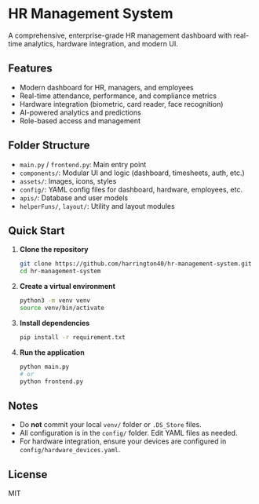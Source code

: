 # HR Management System

A comprehensive, enterprise-grade HR management dashboard with real-time analytics, hardware integration, and modern UI.

## Features
- Modern dashboard for HR, managers, and employees
- Real-time attendance, performance, and compliance metrics
- Hardware integration (biometric, card reader, face recognition)
- AI-powered analytics and predictions
- Role-based access and management

## Folder Structure
- `main.py` / `frontend.py`: Main entry point
- `components/`: Modular UI and logic (dashboard, timesheets, auth, etc.)
- `assets/`: Images, icons, styles
- `config/`: YAML config files for dashboard, hardware, employees, etc.
- `apis/`: Database and user models
- `helperFuns/`, `layout/`: Utility and layout modules

## Quick Start
1. **Clone the repository**
   ```bash
   git clone https://github.com/harrington40/hr-management-system.git
   cd hr-management-system
   ```
2. **Create a virtual environment**
   ```bash
   python3 -m venv venv
   source venv/bin/activate
   ```
3. **Install dependencies**
   ```bash
   pip install -r requirement.txt
   ```
4. **Run the application**
   ```bash
   python main.py
   # or
   python frontend.py
   ```

## Notes
- Do **not** commit your local `venv/` folder or `.DS_Store` files.
- All configuration is in the `config/` folder. Edit YAML files as needed.
- For hardware integration, ensure your devices are configured in `config/hardware_devices.yaml`.

## License
MIT
